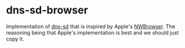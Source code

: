 # dns-sd-browser

Implementation of [dns-sd](https://datatracker.ietf.org/doc/html/rfc6763) that is inspired by Apple's [NWBrowser](https://developer.apple.com/documentation/network/nwbrowser). The reasoning being that Apple's implementation is best and we should just copy it.
